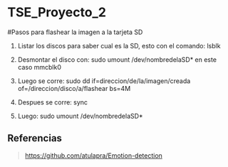 # TSE_Proyecto_2

#Pasos para flashear la imagen a la tarjeta SD
1) Listar los discos para saber cual es la SD, esto con el comando:
      lsblk
      
2) Desmontar el disco con:
      sudo umount /dev/nombredelaSD* en este caso mmcblk0
      
3) Luego se corre: sudo dd if=direccion/de/la/imagen/creada of=/direccion/disco/a/flashear bs=4M

4) Despues se corre: sync

5) Luego: sudo umount /dev/nombredelaSD*




## Referencias
> https://github.com/atulapra/Emotion-detection
